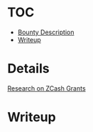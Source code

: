 # TOC

- [Bounty Description](#details)
- [Writeup](#writeup)


# Details 

[Research on ZCash Grants](https://www.questbook.xyz/t/research-on-zcash-grants/32)

# Writeup 